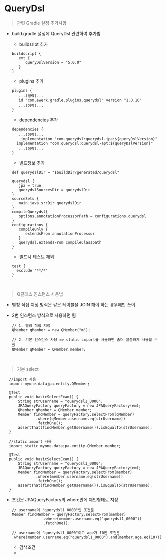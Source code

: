 # QueryDsl

> 관련 Gradle 설정 추가사항
- build.gradle 설정에 QueryDsl 관련하여 추가함
  - buildsript 추가

  ```
  buildscript {
     ext {
        queryDslVersion = "5.0.0"
     }
  }
  ```

  - plugins 추가

  ```
  plugins {
     ...(생략)...
     id "com.ewerk.gradle.plugins.querydsl" version "1.0.10"
     ...(생략)...
  }
  ```

  - dependencies 추가

  ```
  dependencies {
     ...(생략)...
	  implementation "com.querydsl:querydsl-jpa:${queryDslVersion}"
    implementation "com.querydsl:querydsl-apt:${queryDslVersion}"
     ...(생략)...
  }
  ```

  - 빌드정보 추가

  ```
  def querydslDir = "$buildDir/generated/querydsl"

  querydsl {
     jpa = true
     querydslSourcesDir = querydslDir
  }
  sourceSets {
     main.java.srcDir querydslDir
  }
  compileQuerydsl{
     options.annotationProcessorPath = configurations.querydsl
  }
  configurations {
     compileOnly {
        extendsFrom annotationProcessor
     }
     querydsl.extendsFrom compileClasspath
  }
  ```

  - 빌드시 테스트 제외

  ```
  test {
    exclude '**/*'
  }
  ```
<br>

> Q클래스 인스턴스 사용법
- 별칭 직접 지정 방식은 같은 테이블을 JOIN 해야 하는 경우에만 쓰이
- 2번 인스턴스 방식으로 사용하면 됨
  
  ```
  // 1. 별칭 직접 지정
  QMember qMember = new QMember("m");

  // 2. 기본 인스턴스 사용 => static import를 사용하면 좀더 깔끔하게 사용할 수 있
  QMember qMember = QMember.member; 
  ```

<br>

> 기본 select

  ```
    //import 사용 
    import myone.datajpa.entity.QMember;

	@Test
	public void basicSelectExam() {
		String strUsername = "querydsl1_0000";
		JPAQueryFactory queryFactory = new JPAQueryFactory(em);
		QMember qMember = QMember.member;
		Member findMember = queryFactory.selectFrom(qMember)
				.where(qMember.username.eq(strUsername))
				.fetchOne();
		assertThat(findMember.getUsername()).isEqualTo(strUsername);
	}

    //static import 사용 
    import static myone.datajpa.entity.QMember.member;

	@Test
	public void basicSelectExam() {
		String strUsername = "querydsl1_0000";
		JPAQueryFactory queryFactory = new JPAQueryFactory(em);
		Member findMember = queryFactory.selectFrom(member)
				.where(member.username.eq(strUsername))
				.fetchOne();
		assertThat(findMember.getUsername()).isEqualTo(strUsername);
	}
  ```

- 조건문 JPAQueryFactory의 where안에 체인형태로 지정

  ```
  // username이 "querydsl1_0000"인 조건문
  Member findMember = queryFactory.selectFrom(member)
				.where(member.username.eq("querydsl1_0000"))
				.fetchOne();

  // username이 "querydsl1_0000"이고 age가 10인 조건문
  .where(member.username.eq("querydsl1_0000").and(member.age.eq(10)))
  ```

  - 검색조건
  - 
  
